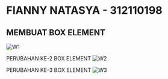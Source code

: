 # FIANNY NATASYA - 312110198

## MEMBUAT BOX ELEMENT
![W1](https://user-images.githubusercontent.com/94009296/196402070-9212d849-c013-4e5f-bcc2-94db136ac209.png)

PERUBAHAN KE-2 BOX ELEMENT
![W2](https://user-images.githubusercontent.com/94009296/196402366-00aeaf01-5884-4f68-9199-9f611ab14e7e.png)

PERUBAHAN KE-3 BOX ELEMENT
![W3](https://user-images.githubusercontent.com/94009296/196403140-51c8feff-f64a-495e-84a6-1be9064efe73.png)
